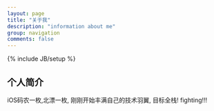 ```yaml
---
layout: page
title: "关于我"
description: "information about me"
group: navigation
comments: false
---
```

{% include JB/setup %}

## 个人简介
iOS码农一枚,北漂一枚,  刚刚开始丰满自己的技术羽翼, 目标全栈! fighting!!!